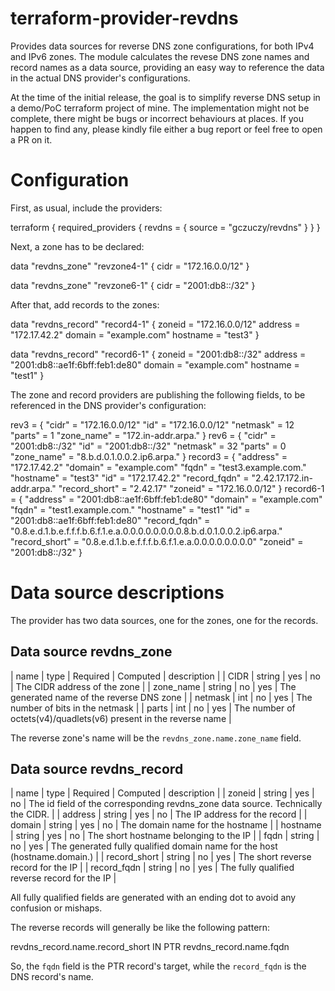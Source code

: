 # terraform-provider-revdns

Provides data sources for reverse DNS zone configurations, for both IPv4 and IPv6 zones. The module calculates the revese DNS zone names and record names as a data source, providing an easy way to reference the data in the actual DNS provider's configurations.

At the time of the initial release, the goal is to simplify reverse DNS setup in a demo/PoC terraform project of mine. The implementation might not be complete, there might be bugs or incorrect behaviours at places. If you happen to find any, please kindly file either a bug report or feel free to open a PR on it.

# Configuration

First, as usual, include the providers:

  terraform {
    required_providers {
      revdns = {
        source = "gczuczy/revdns"
      }
    }
  }

Next, a zone has to be declared:

  data "revdns_zone" "revzone4-1" {
    cidr = "172.16.0.0/12"
  }
  
  data "revdns_zone" "revzone6-1" {
    cidr = "2001:db8::/32"
  }

After that, add records to the zones:

  data "revdns_record" "record4-1" {
    zoneid = "172.16.0.0/12"
    address = "172.17.42.2"
    domain = "example.com"
    hostname = "test3"
  }
  
  data "revdns_record" "record6-1" {
    zoneid = "2001:db8::/32"
    address = "2001:db8::ae1f:6bff:feb1:de80"
    domain = "example.com"
    hostname = "test1"
  }

The zone and record providers are publishing the following fields, to be referenced in the DNS provider's configuration:

  rev3 = {
    "cidr" = "172.16.0.0/12"
    "id" = "172.16.0.0/12"
    "netmask" = 12
    "parts" = 1
    "zone_name" = "172.in-addr.arpa."
  }
  rev6 = {
    "cidr" = "2001:db8::/32"
    "id" = "2001:db8::/32"
    "netmask" = 32
    "parts" = 0
    "zone_name" = "8.b.d.0.1.0.0.2.ip6.arpa."
  }
  record3 = {
    "address" = "172.17.42.2"
    "domain" = "example.com"
    "fqdn" = "test3.example.com."
    "hostname" = "test3"
    "id" = "172.17.42.2"
    "record_fqdn" = "2.42.17.172.in-addr.arpa."
    "record_short" = "2.42.17"
    "zoneid" = "172.16.0.0/12"
  }
  record6-1 = {
    "address" = "2001:db8::ae1f:6bff:feb1:de80"
    "domain" = "example.com"
    "fqdn" = "test1.example.com."
    "hostname" = "test1"
    "id" = "2001:db8::ae1f:6bff:feb1:de80"
    "record_fqdn" = "0.8.e.d.1.b.e.f.f.f.b.6.f.1.e.a.0.0.0.0.0.0.0.0.8.b.d.0.1.0.0.2.ip6.arpa."
    "record_short" = "0.8.e.d.1.b.e.f.f.f.b.6.f.1.e.a.0.0.0.0.0.0.0.0"
    "zoneid" = "2001:db8::/32"
  }

# Data source descriptions

The provider has two data sources, one for the zones, one for the records.

## Data source revdns_zone

| name | type | Required | Computed | description |
| CIDR | string | yes | no | The CIDR address of the zone |
| zone_name | string | no | yes | The generated name of the reverse DNS zone |
| netmask | int | no | yes | The number of bits in the netmask |
| parts | int | no | yes | The number of octets(v4)/quadlets(v6) present in the reverse name |

The reverse zone's name will be the `revdns_zone.name.zone_name` field.

## Data source revdns_record

| name | type | Required | Computed | description |
| zoneid | string | yes | no | The id field of the corresponding revdns_zone data source. Technically the CIDR. |
| address | string | yes | no | The IP address for the record |
| domain | string | yes | no | The domain name for the hostname |
| hostname | string | yes | no | The short hostname belonging to the IP  |
| fqdn | string | no | yes | The generated fully qualified domain name for the host (hostname.domain.) |
| record_short | string | no | yes | The short reverse record for the IP |
| record_fqdn | string | no | yes | The fully qualified reverse record for the IP |

All fully qualified fields are generated with an ending dot to avoid any confusion or mishaps.

The reverse records will generally be like the following pattern:

  revdns_record.name.record_short IN PTR revdns_record.name.fqdn

So, the `fqdn` field is the PTR record's target, while the `record_fqdn` is the DNS record's name.
